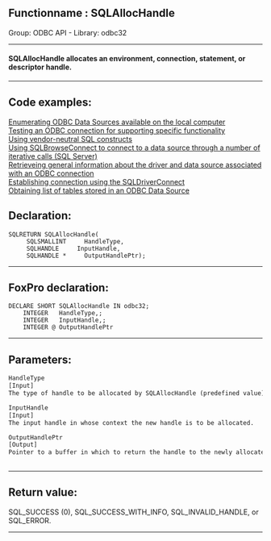 <link rel="stylesheet" type="text/css" href="../../css/win32api.css">  
<link rel="stylesheet" href="https://cdnjs.cloudflare.com/ajax/libs/font-awesome/4.7.0/css/font-awesome.min.css">

## Functionname : SQLAllocHandle
Group: ODBC API - Library: odbc32    
***  


#### SQLAllocHandle allocates an environment, connection, statement, or descriptor handle.
***  


## Code examples:
[Enumerating ODBC Data Sources available on the local computer](../../samples/sample_284.md)  
[Testing an ODBC connection for supporting specific functionality](../../samples/sample_286.md)  
[Using vendor-neutral SQL constructs](../../samples/sample_287.md)  
[Using SQLBrowseConnect to connect to a data source through a number of iterative calls (SQL Server)](../../samples/sample_288.md)  
[Retrieveing general information about the driver and data source associated with an ODBC connection](../../samples/sample_289.md)  
[Establishing connection using the SQLDriverConnect](../../samples/sample_290.md)  
[Obtaining list of tables stored in an ODBC Data Source](../../samples/sample_409.md)  

## Declaration:
```foxpro  
SQLRETURN SQLAllocHandle(
     SQLSMALLINT     HandleType,
     SQLHANDLE     InputHandle,
     SQLHANDLE *     OutputHandlePtr);  
```  
***  


## FoxPro declaration:
```foxpro  
DECLARE SHORT SQLAllocHandle IN odbc32;
	INTEGER   HandleType,;
	INTEGER   InputHandle,;
	INTEGER @ OutputHandlePtr  
```  
***  


## Parameters:
```txt  
HandleType
[Input]
The type of handle to be allocated by SQLAllocHandle (predefined value).

InputHandle
[Input]
The input handle in whose context the new handle is to be allocated.

OutputHandlePtr
[Output]
Pointer to a buffer in which to return the handle to the newly allocated data structure.
  
```  
***  


## Return value:
SQL_SUCCESS (0), SQL_SUCCESS_WITH_INFO, SQL_INVALID_HANDLE, or SQL_ERROR.  
***  

